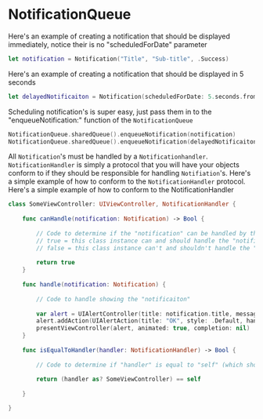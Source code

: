# NotificationQueue

Here's an example of creating a notification that should be displayed immediately, notice their is no "scheduledForDate" parameter
```swift
let notification = Notification("Title", "Sub-title", .Success)
```

Here's an example of creating a notification that should be displayed in 5 seconds
```swift
let delayedNotificaiton = Notification(scheduledForDate: 5.seconds.fromNow, "Title", "Sub-title", .Success)
```

Scheduling notification's is super easy, just pass them in to the "enqueueNotification:" function of the `NotificationQueue`
```swift
NotificationQueue.sharedQueue().enqueueNotification(notification)
NotificationQueue.sharedQueue().enqueueNotification(delayedNotificaiton)
```

All `Notification`'s must be handled by a `Notificationhandler`. `NotificationHandler` is simply a protocol that you will have your objects conform to if they should be responsible for handling `Notifiation`'s. Here's a simple example of how to conform to the `NotificationHandler` protocol.
Here's a simple example of how to conform to the NotificationHandler
```swift
class SomeViewController: UIViewController, NotificationHandler {
    
    func canHandle(notification: Notification) -> Bool {
        
        // Code to determine if the "notification" can be handled by this class instance
        // true = this class instance can and should handle the "notification"
        // false = this class instance can't and shouldn't handle the "notification"
        
        return true
    }
    
    func handle(notification: Notification) {
        
        // Code to handle showing the "notificaiton"
        
        var alert = UIAlertController(title: notification.title, message: notification.message, preferredStyle: .Alert)
        alert.addAction(UIAlertAction(title: "OK", style: .Default, handler: nil))
        presentViewController(alert, animated: true, completion: nil)
    }
    
    func isEqualToHandler(handler: NotificationHandler) -> Bool {
        
        // Code to determine if "handler" is equal to "self" (which should be a class instace which conforms to NotificationHandler)
        
        return (handler as? SomeViewController) == self
        
    }

}
```

